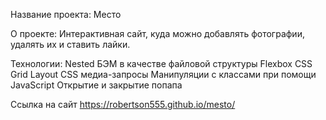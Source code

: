 Название проекта: Место

О проекте: Интерактивная сайт, куда можно добавлять фотографии, удалять их и ставить лайки.

Технологии: 
Nested БЭМ в качестве файловой структуры
Flexbox
CSS Grid Layout
CSS медиа-запросы
Манипуляции с классами при помощи JavaScript
Открытие и закрытие попапа

Ссылка на сайт
https://robertson555.github.io/mesto/ 